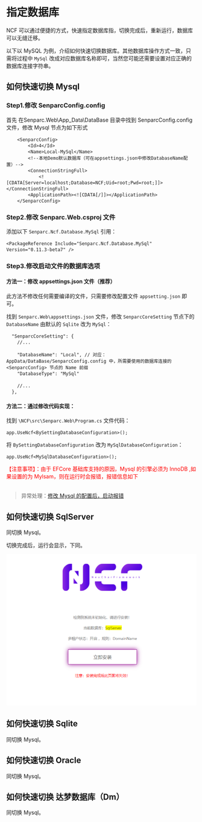 # 指定数据库

NCF 可以通过便捷的方式，快速指定数据库指，切换完成后，重新运行，数据库可以无缝迁移。

以下以 MySQL 为例，介绍如何快速切换数据库。其他数据库操作方式一致，只需将过程中 `MySql` 改成对应数据库名称即可，当然您可能还需要设置对应正确的数据库连接字符串。

## 如何快速切换 Mysql

### Step1.修改 SenparcConfig.config

首先 在Senparc.Web\App_Data\DataBase 目录中找到 SenparcConfig.config 文件，修改 Mysql 节点为如下形式

```
	<SenparcConfig>
		<Id>4</Id>
		<Name>Local-MySql</Name>
		<!--本地Demo默认数据库（可在appsettings.json中修改DatabaseName配置）-->
		<ConnectionStringFull>
			<![CDATA[Server=localhost;Database=NCF;Uid=root;Pwd=root;]]></ConnectionStringFull>
		<ApplicationPath><![CDATA[/]]></ApplicationPath>
	</SenparcConfig>
```

### Step2.修改 Senparc.Web.csproj 文件

添加以下 `Senparc.Ncf.Database.MySql` 引用：

```
<PackageReference Include="Senparc.Ncf.Database.MySql" Version="0.11.3-beta7" />
```

### Step3.修改启动文件的数据库选项

#### 方法一：修改 appsettings.json 文件（推荐）

此方法不修改任何需要编译的文件，只需要修改配置文件 `appsetting.json` 即可。

找到 `Senparc.Web\appsettings.json` 文件，修改 `SenparcCoreSetting` 节点下的 `DatabaseName` 由默认的 `Sqlite` 改为 `MySql`：

```
  "SenparcCoreSetting": {
	//...

    "DatabaseName": "Local", // 对应：AppData/DataBase/SenparcConfig.config 中，所需要使用的数据库连接的 <SenparcConfig> 节点的 Name 前缀
    "DatabaseType": "MySql"

	//...
  },
```


#### 方法二：通过修改代码实现：

找到 `\NCF\src\Senparc.Web\Program.cs` 文件代码：

```
app.UseNcf<BySettingDatabaseConfiguration>();
```

将 `BySettingDatabaseConfiguration` 改为 `MySqlDatabaseConfiguration`：

```
app.UseNcf<MySqlDatabaseConfiguration>();
```

<div style="color:red">【注意事项】：由于 EFCore 基础库支持的原因，Mysql 的引擎必须为 InnoDB ,如果设置的为 Mylsam，则在运行时会报错，报错信息如下</div><br/>

> 异常处理：[修改 Mysql 的配置后，启动报错](/start/qa/common_problem.html)

## 如何快速切换 SqlServer

同切换 Mysql。

切换完成后，运行会显示，下同。

<img src="./images/switch-sqlserver.png" />

## 如何快速切换 Sqlite

同切换 Mysql。


## 如何快速切换 Oracle

同切换 Mysql。

## 如何快速切换 达梦数据库（Dm）

同切换 Mysql。



